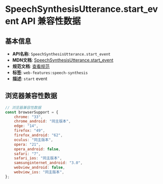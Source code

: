 # SpeechSynthesisUtterance.start_event API 兼容性数据

## 基本信息

- **API名称**: `SpeechSynthesisUtterance.start_event`
- **MDN文档**: [SpeechSynthesisUtterance.start_event](https://developer.mozilla.org/docs/Web/API/SpeechSynthesisUtterance/start_event)
- **规范文档**: [查看规范](https://webaudio.github.io/web-speech-api/#eventdef-speechsynthesisutterance-start,https://webaudio.github.io/web-speech-api/#dom-speechsynthesisutterance-onstart)
- **标签**: `web-features:speech-synthesis`
- **描述**: `start` event

## 浏览器兼容性数据

```javascript
// 浏览器兼容性数据
const browserSupport = {
    chrome: "33",
    chrome_android: "同主版本",
    edge: "14",
    firefox: "49",
    firefox_android: "62",
    oculus: "同主版本",
    opera: "21",
    opera_android: false,
    safari: "7",
    safari_ios: "同主版本",
    samsunginternet_android: "3.0",
    webview_android: false,
    webview_ios: "同主版本",
};

```

